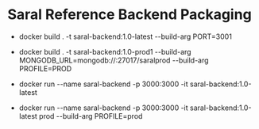 # Saral Reference Backend Packaging #

* docker build . -t saral-backend:1.0-latest --build-arg PORT=3001
* docker build . -t saral-backend:1.0-prod1 --build-arg MONGODB_URL=mongodb://<hostname>:27017/saralprod --build-arg PROFILE=PROD


* docker run --name saral-backend -p 3000:3000 -it saral-backend:1.0-latest
* docker run --name saral-backend -p 3000:3000 -it saral-backend:1.0-latest prod  --build-arg PROFILE=prod


